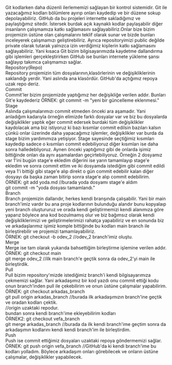 Git kodlarken daha düzenli ilerlememizi sağlayan bir kontrol sistemidir. Git ile yazacağımız kodları bölümlere ayırıp onları kaydedip ve bir düzene sokup depolayabiliriz. GitHub da bu projeleri internette sakladığımız ve paylaştığımız sitedir. İstersek burdak açık kaynaklı kodlar paylaşabilir diğer insanların çalışmamıza katkı sağlamasını sağlayabiliriz.Onlar bize bizim projemizin üstüne olan çalışmalarını teklif olarak sunar ve bizde bunları inceleyerek çalışmamızı geliştirebiliriz. Ayrıca repositoryimizi public değilde private olarak tutarak yalnızca izin verdiğimiz kişilerin katkı sağlamasını sağlayabiliriz. Yani kısaca Git bizim bilgisayarımızda kaydetme dallandırma gibi işlemleri gerçekleştirirken GitHub ise bunları internete yükleme şansı sağlayıp takımca çalışmamızı sağlar.  
Repository(Repo)  
Repository projemizin tüm dosyalarının,klasörlerinin ve değişikliklerinin saklandığı yerdir. Yani aslında ana klasördür. GitHub'da açtığımız repoya uzak repo deriz.  
Commit  
Commit'ler bizim projemizde yaptığımız her değişikliğe verilen addır. Bunları Git'e kaydederiz
ÖRNEK: git commit -m "yeni bir güncelleme eklenmesi."
Stage  
Aslında çalışmalarımızı commit etmeden önceki ara aşamadır. Yani anladığım kadarıyla örneğin elimizde farklı dosyalar var ve biz bu dosyalarda değişiklikler yaptık
eğer commit edersek burdaki tüm değişiklikler kaydolacak ama biz istiyoruz ki bazı kısımlar commit edilsin bazıları kalsın çünkü onlar üzerinde daha yapacağımız işlemler, değişiklikler var burda da stage bizim yardımımıza yetişiyor. Stage sayesinde seçtiğimiz kısımları kaydedip sadece o kısımları commit edebiliyoruz diğer kısımları ise daha sonra halledebliyoruz. Aynen önceki yaptığımız gibi de onlarda işimiz bittiğinde onları da aynı aşamalardan geçirtebiliyoruz. Örneğin 2 dosyamız var 1'ini bugün stage'e ekledim diğerini ise yarın tamamlayıp stage'e ekledim ve sonra commit ettim ve iki dosyamda istediğim gibi commit edildi veya 1'i bittiği gibi stage'e alıp direkt o gün commit edebilir kalan diğer dosyayı da başka zaman bitirip sonra stage'e alıp commit edebilirim.  
ÖRNEK: git add yoda.md //burada yoda dosyamı stage'e aldım  
       git commit -m "yoda dosyası tamamlandı."  
Branch  
Branch projemizin dallarıdır, herkes kendi branşında çalışabilir. Yani bir main branch'imiz vardır bu ana proje kodlarının bulunduğu alandır bunu kopyalaıp yeni branch oluştururuz ve orada kendi geliştirmemizi kendi alanımıza göre yaparız böylece ana kod bozulmamış olur ve biz bağımsız olarak kendi değişikliklerimizi ve geliştirmelerimizi rahatça yapabiliriz ve en sonunda biz ve arkadaşlarımız işimiz komple bittiğinde bu kodları main branch ile birleştirebilir ve projemizi tamamlayabiliriz.  
ÖRNEK: git checkout -b odev_2 //odev_2 branch'imiz oluştu.  
Merge  
Merge ise tam olarak yukarıda bahsettiğim birleştirme işlemine verilen addır.  
ÖRNEK: git checkout main       
       git merge odev_2 //ilk main branch'e geçtik sonra da odev_2'yi main ile birleştirdik.  
Pull  
Pull bizim repository'mizde istediğimiz branch'i kendi bilgisayarımıza çekmemizi sağlar. Yani arkadaşımız bir kod yazdı onu commit ettiği kodu onun branch'inden   pull ile çekebilirim ve onun üstüne çalışmalar yapabilirim.  
ÖRNEK: git checkout arkadas_branch  
       git pull origin arkadas_branch //burada ilk arkadaşımızın branch'ine geçtik ve oradan kodları çektik.  
                                      //origin uzaktaki repodur.  
      bundan sonra kendi branch'ime ekleyebilirim kodları  
ÖRNEK2: git checkout vefa_branch  
        git merge arkadas_branch //burada da ilk kendi branch'ime geçtim sonra da arkadaşımın kodlarını kendi kendi branch'im ile birleştirdim.    
Push  
Push ise commit ettiğimiz dosyaları uzaktaki repoya göndermemizi sağlar.  
ÖRNEK: git push origin vefa_branch //GitHub'da ki kendi branch'ime bu kodları yolladım. Böylece arkadaşım onları görebilecek ve onların üstüne çalışmalar, değişiklikler yapabilecek.
      

